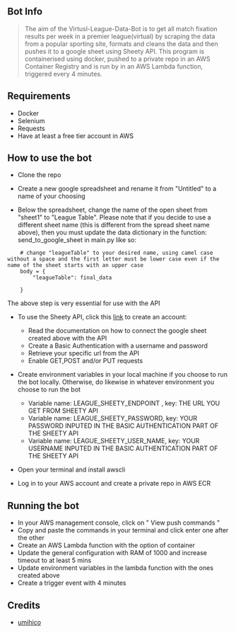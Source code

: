 ## Bot Info

> The aim of the Virtusl-League-Data-Bot is to get all match fixation results per week in a premier league(virtual) by scraping the data from a popular sporting site, formats and cleans the data and then pushes it to a google sheet using Sheety API. This program is containerised using docker, pushed to a private repo in an AWS Container Registry and is run by in an AWS Lambda function, triggered every 4 minutes.

## Requirements
- Docker
- Selenium
- Requests 
- Have at least a free tier account in AWS

## How to use the bot
- Clone the repo

- Create a new google spreadsheet and rename it from "Untitled" to a name of your choosing

- Below the spreadsheet, change the name of the open sheet from "sheet1" to "League Table". Please note that if you decide to use a different sheet name (this is different from the spread sheet name above), then you must update the data dictionary in the function: send_to_google_sheet in main.py like so:

```
    # change "leagueTable" to your desired name, using camel case without a space and the first letter must be lower case even if the name of the sheet starts with an upper case
    body = {
        "leagueTable": final_data 

    }

```
The above step is very essential for use with the API

- To use the Sheety API, click this [link](https://sheety.co/) to create an account:
   - Read the documentation on how to connect the google sheet created above with the API
   - Create a Basic Authentication with a username and password
   - Retrieve your specific url from the API
   - Enable GET,POST and/or PUT requests

- Create environment variables in your local machine if you choose to run the bot locally. Otherwise, do likewise in whatever environment you choose to run the bot
    - Variable name: LEAGUE_SHEETY_ENDPOINT , key: THE URL YOU GET FROM SHEETY API
    - Variable name: LEAGUE_SHEETY_PASSWORD, key: YOUR PASSWORD INPUTED IN THE BASIC AUTHENTICATION PART OF THE SHEETY API
    - Variable name: LEAGUE_SHEETY_USER_NAME, key: YOUR USERNAME INPUTED IN THE BASIC AUTHENTICATION PART OF THE SHEETY API

- Open your terminal and install awscli

- Log in to your AWS account and create a private repo in AWS ECR 

## Running the bot

- In your AWS management console, click on " View push commands "
- Copy and paste the commands in your terminal and click enter one after the other
- Create an AWS Lambda function with the option of container
- Update the general configuration with RAM of 1000 and increase timeout to at least 5 mins
- Update environment variables in the lambda function with the ones created above
- Create a trigger event with 4 minutes 

## Credits

- [umihico](https://github.com/umihico/docker-selenium-lambda.git)